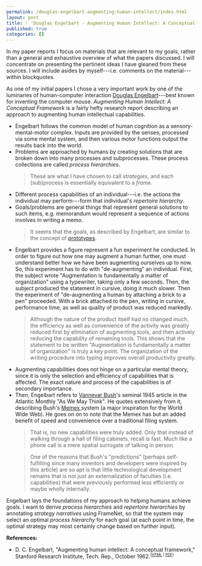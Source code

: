 ```yaml
---
permalink: /douglas-engelbart-augmenting-human-intellect/index.html
layout: post
title: ! 'Douglas Engelbart - Augmenting Human Intellect: A Conceptual Framework'
published: true
categories: []
---
```

In my paper reports I focus on materials that are relevant to my goals, rather than a general and exhaustive overview of what the papers discussed. I will concentrate on presenting the pertinent ideas I have gleaned from these sources. I will include asides by myself---i.e. comments on the material---within blockquotes.

As one of my initial papers I chose a very important work by one of the luminaries of human-computer interaction <a href="http://en.wikipedia.org/wiki/Douglas_Engelbart">Douglas Engelbart</a>---best known for inventing the computer mouse. <em>Augmenting Human Intellect: A Conceptual Framework</em> is a fairly hefty research report describing an approach to augmenting human intellectual capabilities.

<ul>

<li>Engelbart follows the common model of human cognition as a sensory-mental-motor complex. Inputs are provided by the senses, processed via some mental system, and then various motor functions output the results back into the world.</li>

<li>Problems are approached by humans by creating solutions that are broken down into many processes and subprocesses. These process collections are called <em>process hierarchies</em>.
<blockquote class="posterous_short_quote">These are what I have chosen to call <em>strategies</em>, and each (sub)process is essentially equivalent to a <em>frame</em>.</blockquote>
</li>

<li>Different process capabilities of an individual---i.e. the actions the individual may perform---form that individual's <em>repertoire hierarchy</em>.</li>

<li>Goals/problems are general things that represent general solutions to such items, e.g. memorandum would represent a sequence of actions involves in writing a memo.
<blockquote>It seems that the goals, as described by Engelbart, are similar to the concept of <a href="http://en.wikipedia.org/wiki/Prototype_Theory">prototypes</a>.</blockquote>
</li>

<li>Engelbart provides a figure represent a fun experiment he conducted. In order to figure out how one may augment a human further, one must understand better how we have been augmenting ourselves up to now. So, this experiment has to do with "de-augmenting" an individual. First, the subject wrote "Augmentation is fundamentally a matter of organization" using a typewriter, taking only a few seconds. Then, the subject produced the statement in cursive, doing it much slower. Then the experiment of "de-augmenting a human by attaching a brick to a pen" proceeded. With a brick attached to the pen, writing in cursive, performance time, as well as quality of product was reduced markedly.
<blockquote class="posterous_medium_quote">Although the nature of the product itself had no changed much, the efficiency as well as convenience of the activity was greatly reduced first by elimination of augmenting tools, and then actively reducing the capability of remaining tools. This shows that the statement to be written "Augmentation is fundamentally a matter of organization" is truly a key point. The organization of the writing procedure into typing improves overall productivity greatly.</blockquote>
</li>

<li>Augmenting capabilities does not hinge on a particular mental theory, since it is only the selection and efficiency of capabilities that is affected. The exact nature and process of the capabilities is of secondary importance.</li>

<li>Then, Engelbart refers to <a href="http://en.wikipedia.org/wiki/Vannevar_Bush">Vannevar Bush</a>'s seminal 1945 article in the Atlantic Monthly "As We May Think". He quotes extensively from it, describing Bush's <a href="http://en.wikipedia.org/wiki/Memex">Memex </a>system (a major inspiration for the World Wide Web). He goes on on to note that the Memex has but an added benefit of speed and convenience over a traditional filing system.
<blockquote class="posterous_short_quote">That is, no new capabilities were truly added. Only that instead of walking through a hall of filing cabinets, recall is fast. Much like a phone call is a mere spatial surrogate of talking in person.</blockquote>
<blockquote class="posterous_medium_quote">One of the reasons that Bush's "predictions" (perhaps self-fulfilling since many inventors and developers were inspired by this article) are so apt is that little technological development remains that is not just an externalization of faculties (i.e. capabilities) that were previously performed less efficiently or maybe wholly internally.</blockquote>
</li>
</ul>

Engelbart lays the foundations of my approach to helping humans achieve goals. I want to derive <em>process hierarchies</em> and <em>repertoire hierarchies</em> by annotating <em>strategy narratives</em> using FrameNet, so that the system may select an optimal <em>process hierarchy</em> for each goal (at each point in time, the optimal strategy may most certainly change based on further input).

<strong>References:</strong>
<ul><li>D. C. Engelbart, "Augmenting human intellect: A conceptual framework," Stanford Research Institute, Tech. Rep., October 1962.<sup><small>(<a href="http://www.bootstrap.org/augdocs/friedewald030402/augmentinghumanintellect/ahi62index.html">HTML</a> | <a href="http://www.bootstrap.org/augdocs/friedewald030402/augmentinghumanintellect/AHI62.pdf">PDF</a>)</small></sup>
</li></ul>
